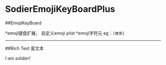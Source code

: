 # SodierEmojiKeyBoardPlus
##EmojiKeyBoard

 *emoji键盘扩展， 自定义emoji plist
 *emoji字符元 eg：`[微笑]`

***
##Rich Text 富文本

 

*I am soldier!*
